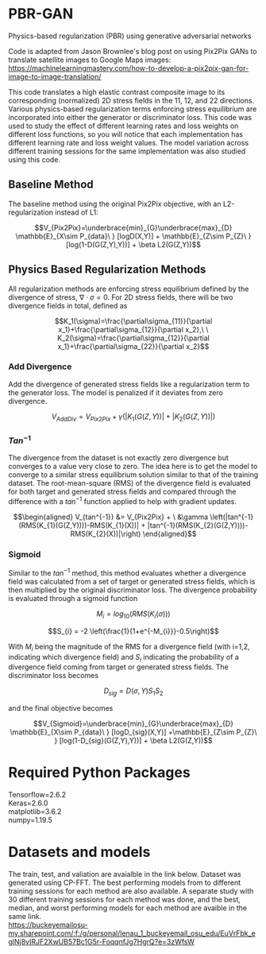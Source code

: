# PBR-GAN
Physics-based regularization (PBR) using generative adversarial networks

Code is adapted from Jason Brownlee's blog post on using Pix2Pix GANs to translate satellite images to Google Maps images: https://machinelearningmastery.com/how-to-develop-a-pix2pix-gan-for-image-to-image-translation/

This code translates a high elastic contrast composite image to its corresponding (normalized) 2D stress fields in the 11, 12, and 22 directions. Various physics-based regularization terms enforcing stress equilibrium are incorporated into either the generator or discriminator loss. This code was used to study the effect of different learning rates and loss weights on different loss functions, so you will notice that each implementation has different learning rate and loss weight values. The model variation across different training sessions for the same implementation was also studied using this code.

## Baseline Method
The baseline method using the original Pix2Pix objective, with an L2-regularization instead of L1:
 ```math
 V_{Pix2Pix}=\underbrace{min}_{G}\underbrace{max}_{D} \mathbb{E}_{X\sim P_{data}\ } [logD(X,Y)] + \mathbb{E}_{Z\sim P_{Z}\ } [log(1-D(G(Z,Y),Y))]  + \beta L2(G(Z,Y))
 ```
## Physics Based Regularization Methods
All regularization methods are enforcing stress equilibrium defined by the divergence of stress, $\nabla\cdot\sigma=0$. For 2D stress fields, there will be two divergence fields in total, defined as
```math
K_1(\sigma)=\frac{\partial\sigma_{11}}{\partial x_1}+\frac{\partial\sigma_{12}}{\partial x_2},\ \ K_2(\sigma)=\frac{\partial\sigma_{12}}{\partial x_1}+\frac{\partial\sigma_{22}}{\partial x_2}
```
### Add Divergence
Add the divergence of generated stress fields like a regularization term to the generator loss. The model is penalized if it deviates from zero divergence.
```math
 V_{Add Div}= V_{Pix2Pix} + \gamma \left(|K_{1}(G(Z,Y))| + |K_{2}(G(Z,Y))|\right)
```
### $Tan^{-1}$
The divergence from the dataset is not exactly zero divergence but converges to a value very close to zero. The idea here is to get the model to converge to a similar stress equilibrium solution similar to that of the training dataset. The root-mean-square (RMS) of the divergence field is evaluated for both target and generated stress fields and compared through the difference with a $tan^{-1}$ function applied to help with gradient updates.
```math
\begin{aligned}
V_{tan^{-1}} &= V_{Pix2Pix} + \
&\gamma \left(|tan^{-1}(RMS(K_{1}(G(Z,Y))))-RMS(K_{1}(X))| +
|tan^{-1}(RMS(K_{2}(G(Z,Y))))-RMS(K_{2}(X))|\right)
\end{aligned}
```
### Sigmoid
Similar to the $tan^{-1}$ method, this method evaluates whether a divergence field was calculated from a set of target or generated stress fields, which is then multiplied by the original discriminator loss. The divergence probability is evaluated through a sigmoid function

```math
M_{i} = log_{10}(RMS({K}_{i}(\sigma)))
```
```math
S_{i} = -2 \left(\frac{1}{1+e^{-M_{i}}}-0.5\right)
```
With $M_{i}$ being the magnitude of the RMS for a divergence field (with i=1,2, indicating which divergence field) and $S_{i}$ indicating the probability of a divergence field coming from target or generated stress fields. The discriminator loss becomes
```math
D_{sig} = D(\sigma,Y)S_{1}S_{2}
```
and the final objective becomes
```math
V_{Sigmoid}=\underbrace{min}_{G}\underbrace{max}_{D} \mathbb{E}_{X\sim P_{data}\ } [logD_{sig}(X,Y)] 
    +\mathbb{E}_{Z\sim P_{Z}\ } [log(1-D_{sig}(G(Z,Y),Y))] 
    + \beta L2(G(Z,Y))
```
  
# Required Python Packages

Tensorflow=2.6.2  
Keras=2.6.0  
matplotlib=3.6.2  
numpy=1.19.5  

# Datasets and models
The train, test, and valiation are avaialble in the link below. Dataset was generated using CP-FFT. The best performing models from to different training sessions for each method are also available. A separate study with 30 different training sessions for each method was done, and the best, median, and worst performing models for each method are avaible in the same link.  
https://buckeyemailosu-my.sharepoint.com/:f:/g/personal/lenau_1_buckeyemail_osu_edu/EuVrFbk_eglNj8vIRJF2XwUB57Bc1G5r-FoqqnfJg7HgrQ?e=3zWfsW

